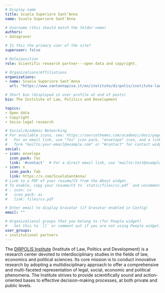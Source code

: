 ```yaml
---
# Display name
title: Scuola Superiore Sant’Anna
name: Scuola Superiore Sant’Anna

# Username (this should match the folder name)
authors:
- datagraver

# Is this the primary user of the site?
superuser: false

# Role/position
role: Scientific research partner---open data and copyright.

# Organizations/Affiliations
organizations:
- name: Scuola Superiore Sant’Anna
  url: "https://www.santannapisa.it/en/institute/dirpolis/institute-law-politics-and-development"  

# Short bio (displayed in user profile at end of posts)
bio: The Institute of Law, Politics and Development

topics:
- Open data
- Copyright
- Socio-legal research

# Social/Academic Networking
# For available icons, see: https://sourcethemes.com/academic/docs/page-builder/#icons
#   For an email link, use "fas" icon pack, "envelope" icon, and a link in the
#   form "mailto:your-email@example.com" or "#contact" for contact widget.
social:
- icon: envelope
  icon_pack: fas
  link: '#contact'  # For a direct email link, use "mailto:test@example.org".
- icon: x
  icon_pack: fab
  link: https://x.com/ScuolaSantAnna/
# Link to a PDF of your resume/CV from the About widget.
# To enable, copy your resume/CV to `static/files/cv.pdf` and uncomment the lines below.
# - icon: cv
#   icon_pack: ai
#   link: files/cv.pdf

# Enter email to display Gravatar (if Gravatar enabled in Config)
email: ""

# Organizational groups that you belong to (for People widget)
#   Set this to `[]` or comment out if you are not using People widget.
user_groups:
- institutional partners
---
```

The [DIRPOLIS Institute](https://www.santannapisa.it/en/institute/dirpolis/institute-law-politics-and-development) (Institute of Law, Politics and Development) is a research center devoted to interdisciplinary studies in the fields of law, economics and political sciences. Its core mission is to conduct innovative research by adopting a multidisciplinary approach to offer a comprehensive and multi-faceted representation of legal, social, economic and political phenomena. The Institute strives to provide scientifically sound and action-oriented bases to effective decision-making processes, at both private and public levels.
